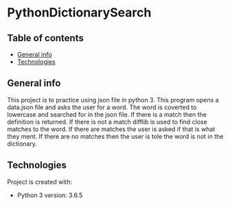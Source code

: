 # PythonDictionarySearch
## Table of contents
* [General info](#general-info)
* [Technologies](#technologies)


## General info
This project is to practice using json file in python 3.  This program opens a data.json file and asks the user for a word. The word is coverted to lowercase and searched for in the json file.  If there is a match then the definition is returned.  If there is not a match difflib is used to find close matches to the word.  If there are matches the user is asked if that is what they ment.  If there are no matches then the user is tole the word is not in the dictionary.
	
## Technologies
Project is created with:
* Python 3 version: 3.6.5
